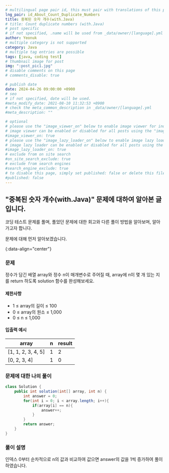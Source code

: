 ```yaml
---
# multilingual page pair id, this must pair with translations of this page. (This name must be unique)
lng_pair: id_About_Count_Duplicate_Numbers
title: 중복된 숫자 개수(with.Java)
# title: Count duplicate numbers (with.Java)
# post specific
# if not specified, .name will be used from _data/owner/[language].yml
author: Yeonuk
# multiple category is not supported
category: Java
# multiple tag entries are possible
tags: [java, coding test]
# thumbnail image for post
img: ":post_pic1.jpg"
# disable comments on this page
# comments_disable: true

# publish date
date: 2024-04-26 09:00:00 +0900
# seo
# if not specified, date will be used.
#meta_modify_date: 2021-08-10 11:32:53 +0900
# check the meta_common_description in _data/owner/[language].yml
#meta_description: ""

# optional
# please use the "image_viewer_on" below to enable image viewer for individual pages or posts (_posts/ or [language]/_posts folders).
# image viewer can be enabled or disabled for all posts using the "image_viewer_posts: true" setting in _data/conf/main.yml.
#image_viewer_on: true
# please use the "image_lazy_loader_on" below to enable image lazy loader for individual pages or posts (_posts/ or [language]/_posts folders).
# image lazy loader can be enabled or disabled for all posts using the "image_lazy_loader_posts: true" setting in _data/conf/main.yml.
#image_lazy_loader_on: true
# exclude from on site search
#on_site_search_exclude: true
# exclude from search engines
#search_engine_exclude: true
# to disable this page, simply set published: false or delete this file
#published: false
---
```


<!-- outline-start -->

## "중복된 숫자 개수(with.Java)" 문제에 대하여 알아본 글입니다.

코딩 테스트 문제를 풀며, 풀었던 문제에 대한 회고와 다른 풀이 방법을 알아보며, 알아가고자 합니다.

문제에 대해 먼저 알아보겠습니다.

{:data-align="center"}

<!-- outline-end -->

### 문제

정수가 담긴 배열 array와 정수 n이 매개변수로 주어질 때, array에 n이 몇 개 있는 지를 return 하도록 solution 함수를 완성해보세요.

#### 제한사항

- 1 ≤ array의 길이 ≤ 100
- 0 ≤ array의 원소 ≤ 1,000
- 0 ≤ n ≤ 1,000

#### 입출력 예시

| array              | n   | result |
| ------------------ | --- | ------ |
| [1, 1, 2, 3, 4, 5] | 1   | 2      |
| [0, 2, 3, 4]       | 1   | 0      |

<!-- | array       | result |
| ----------- | ------ |
| [7, 77, 17] | 4      |
| [10, 29]    | 0      | -->

### 문제에 대한 나의 풀이

```java
class Solution {
    public int solution(int[] array, int n) {
        int answer = 0;
        for(int i = 0; i < array.length; i++){
            if(array[i] == n){
                answer++;
            }
        }
        return answer;
    }
}
```

### 풀이 설명

인덱스 0부터 순차적으로 n의 값과 비교하여 값으면 answer의 값을 1씩 증가하여 풀이하였습니다.
